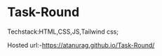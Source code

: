 # Task-Round

Techstack:HTML,CSS,JS,Tailwind css;

Hosted url:-https://atanurag.github.io/Task-Round/

